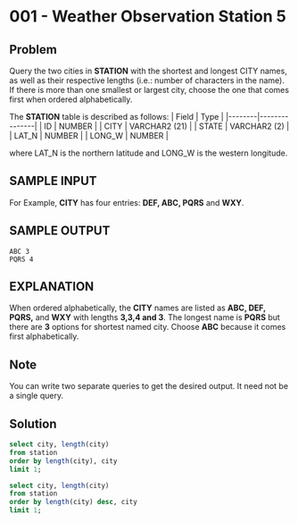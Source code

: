 # 001 - Weather Observation Station 5
## Problem

Query the two cities in **STATION** with the shortest and longest CITY names, as well as their respective lengths (i.e.: number of characters in the name). If there is more than one smallest or largest city, choose the one that comes first when ordered alphabetically.

The **STATION** table is described as follows:
| Field	 | Type          |
|--------|---------------|
| ID	   | NUMBER        |
| CITY	 | VARCHAR2 (21) |
| STATE	 | VARCHAR2 (2)  |
| LAT_N	 | NUMBER        |
| LONG_W | NUMBER        |

where LAT_N is the northern latitude and LONG_W is the western longitude.

## SAMPLE INPUT
For Example, **CITY** has four entries: **DEF, ABC, PQRS** and **WXY**.

## SAMPLE OUTPUT
```
ABC 3
PQRS 4
```
## EXPLANATION
When ordered alphabetically, the **CITY** names are listed as **ABC, DEF, PQRS,** and **WXY** with lengths **3,3,4 and 3**. The longest name is **PQRS** but there are **3** options for shortest named city. Choose **ABC** because it comes first alphabetically.

## Note
You can write two separate queries to get the desired output. It need not be a single query.

## Solution
```sql
select city, length(city) 
from station
order by length(city), city
limit 1;

select city, length(city) 
from station
order by length(city) desc, city
limit 1;
```

